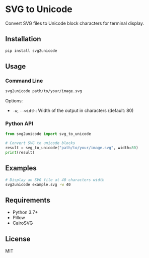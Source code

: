 # SVG to Unicode

Convert SVG files to Unicode block characters for terminal display.

## Installation

```bash
pip install svg2unicode
```

## Usage

### Command Line

```bash
svg2unicode path/to/your/image.svg
```

Options:
- `-w`, `--width`: Width of the output in characters (default: 80)

### Python API

```python
from svg2unicode import svg_to_unicode

# Convert SVG to unicode blocks
result = svg_to_unicode("path/to/your/image.svg", width=80)
print(result)
```

## Examples

```bash
# Display an SVG file at 40 characters width
svg2unicode example.svg -w 40
```

## Requirements

- Python 3.7+
- Pillow
- CairoSVG

## License

MIT
